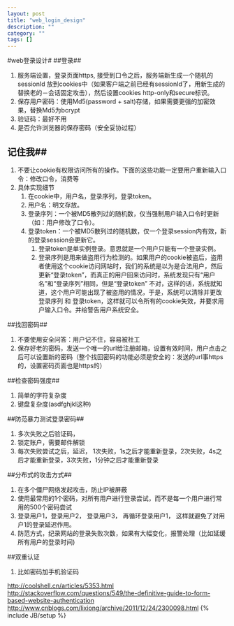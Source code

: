 ```yaml
---
layout: post
title: "web_login_design"
description: ""
category: ""
tags: []
---
```

#web登录设计#
##登录##
1. 服务端设置，登录页面https, 接受到口令之后，服务端新生成一个随机的sessionId 放到cookies中（如果客户端之前已经有sessionId了，用新生成的替换老的－会话固定攻击），然后设置cookies http-only和secure标识。
2. 保存用户密码：使用Md5(password + salt)存储，如果需要更强的加密效果，替换Md5为bcrypt
3. 验证码：最好不用
4. 是否允许浏览器的保存密码（安全妥协过程）

## 记住我##
1. 不要让cookie有权限访问所有的操作。下面的这些功能一定要用户重新输入口令：修改口令，消费等
2. 具体实现细节
    1. 在cookie中，用户名，登录序列，登录token。
    2. 用户名：明文存放。
    3. 登录序列：一个被MD5散列过的随机数，仅当强制用户输入口令时更新（如：用户修改了口令）。
    4. 登录token：一个被MD5散列过的随机数，仅一个登录session内有效，新的登录session会更新它。
        1. 登录token是单实例登录。意思就是一个用户只能有一个登录实例。
        2. 登录序列是用来做盗用行为检测的。如果用户的cookie被盗后，盗用者使用这个cookie访问网站时，我们的系统是以为是合法用户，然后更新“登录token”，而真正的用户回来访问时，系统发现只有“用户名”和“登录序列”相同，但是“登录token” 不对，这样的话，系统就知道，这个用户可能出现了被盗用的情况，于是，系统可以清除并更改登录序列 和 登录token，这样就可以令所有的cookie失效，并要求用户输入口令。并给警告用户系统安全。

##找回密码##
1. 不要使用安全问答：用户记不住，容易被社工
2. 保存好老的密码，发送一个唯一的url给注册邮箱，设置有效时间，用户点击之后可以设置新的密码（整个找回密码的功能必须是安全的：发送的url事https的，设置密码页面也是https的）

##检查密码强度##
1. 简单的字符复杂度
2. 键盘复杂度(asdfghjkl这种)

##防范暴力测试登录密码##
1. 多次失败之后验证码，
2. 锁定账户，需要邮件解锁
3. 每次失败尝试之后，延迟， 1次失败，1s之后才能重新登录，2次失败，4s之后才能重新登录，3次失败，1分钟之后才能重新登录

##分布式的攻击方式##
1. 在多个僵尸网络发起攻击，防止IP被屏蔽
2. 使用最常用的1个密码，对所有用户进行登录尝试，而不是每一个用户进行常用的500个密码尝试
3. 登录用户1，登录用户2， 登录用户3， 再循环登录用户1， 这样就避免了对用户1的登录延迟作用。
4. 防范方式，纪录网站的登录失败次数，如果有大幅变化，报警处理（比如延缓所有用户的登录时间)

##双重认证
1. 比如密码加手机验证码

<http://coolshell.cn/articles/5353.html>
<http://stackoverflow.com/questions/549/the-definitive-guide-to-form-based-website-authentication>
<http://www.cnblogs.com/lixiong/archive/2011/12/24/2300098.html>
{% include JB/setup %}

